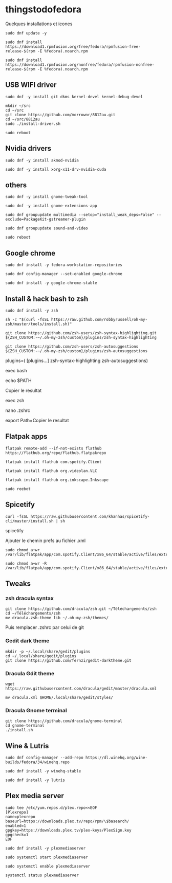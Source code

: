 # thingstodofedora
Quelques installations et icones
```
sudo dnf update -y
```
```
sudo dnf install https://download1.rpmfusion.org/free/fedora/rpmfusion-free-release-$(rpm -E %fedora).noarch.rpm
```
```
sudo dnf install https://download1.rpmfusion.org/nonfree/fedora/rpmfusion-nonfree-release-$(rpm -E %fedora).noarch.rpm
```
## USB WIFI driver
```
sudo dnf -y install git dkms kernel-devel kernel-debug-devel
```
```
mkdir ~/src
cd ~/src
git clone https://github.com/morrownr/8812au.git
cd ~/src/8812au
sudo ./install-driver.sh
```
```
sudo reboot
```
## Nvidia drivers
```
sudo dnf -y install akmod-nvidia
```
```
sudo dnf -y install xorg-x11-drv-nvidia-cuda
```
## others
```
sudo dnf -y install gnome-tweak-tool
```
```
sudo dnf -y install gnome-extensions-app
```
```
sudo dnf groupupdate multimedia --setop="install_weak_deps=False" --exclude=PackageKit-gstreamer-plugin
```
```
sudo dnf groupupdate sound-and-video
```
```
sudo reboot
```
## Google chrome
```
sudo dnf install -y fedora-workstation-repositories
```
```
sudo dnf config-manager --set-enabled google-chrome
```
```
sudo dnf install -y google-chrome-stable
```
## Install & hack bash to zsh
```
sudo dnf install -y zsh
```
```
sh -c "$(curl -fsSL https://raw.github.com/robbyrussell/oh-my-zsh/master/tools/install.sh)"
```
```
git clone https://github.com/zsh-users/zsh-syntax-highlighting.git ${ZSH_CUSTOM:-~/.oh-my-zsh/custom}/plugins/zsh-syntax-highlighting
```
```
git clone https://github.com/zsh-users/zsh-autosuggestions ${ZSH_CUSTOM:-~/.oh-my-zsh/custom}/plugins/zsh-autosuggestions
```
plugins=( [plugins...] zsh-syntax-highlighting zsh-autosuggestions)

exec bash

echo $PATH

Copier le resultat

exec zsh

nano .zshrc

export Path=Copier le resultat

## Flatpak apps
```
flatpak remote-add --if-not-exists flathub https://flathub.org/repo/flathub.flatpakrepo
```
```
flatpak install flathub com.spotify.Client
```
```
flatpak install flathub org.videolan.VLC
```
```
flatpak install flathub org.inkscape.Inkscape
```
```
sudo reebot
```
## Spicetify 
```
curl -fsSL https://raw.githubusercontent.com/khanhas/spicetify-cli/master/install.sh | sh
```
spicetify

Ajouter le chemin prefs au fichier .xml
```
sudo chmod a+wr /var/lib/flatpak/app/com.spotify.Client/x86_64/stable/active/files/extra/share/spotify

sudo chmod a+wr -R /var/lib/flatpak/app/com.spotify.Client/x86_64/stable/active/files/extra/share/spotify/Apps
```
## Tweaks 

### zsh dracula syntax
```
git clone https://github.com/dracula/zsh.git ~/Téléchargements/zsh
cd ~/Téléchargements/zsh
mv dracula.zsh-theme lib ~/.oh-my-zsh/themes/
```
Puis remplacer .zshrc par celui de git

### Gedit dark theme
```
mkdir -p ~/.local/share/gedit/plugins
cd ~/.local/share/gedit/plugins
git clone https://github.com/fernzi/gedit-darktheme.git
```
### Dracula Gdit theme
```
wget https://raw.githubusercontent.com/dracula/gedit/master/dracula.xml
```
```
mv dracula.xml $HOME/.local/share/gedit/styles/
```
### Dracula Gnome terminal
```
git clone https://github.com/dracula/gnome-terminal
cd gnome-terminal
./install.sh
```
## Wine & Lutris
```
sudo dnf config-manager --add-repo https://dl.winehq.org/wine-builds/fedora/34/winehq.repo
```
```
sudo dnf install -y winehq-stable
```
```
sudo dnf install -y lutris
```
## Plex media server 
```
sudo tee /etc/yum.repos.d/plex.repo<<EOF
[Plexrepo]
name=plexrepo
baseurl=https://downloads.plex.tv/repo/rpm/\$basearch/
enabled=1
gpgkey=https://downloads.plex.tv/plex-keys/PlexSign.key
gpgcheck=1
EOF
```
```
sudo dnf install -y plexmediaserver 
```
```
sudo systemctl start plexmediaserver
```
```
sudo systemctl enable plexmediaserver
```
```
systemctl status plexmediaserver
```
